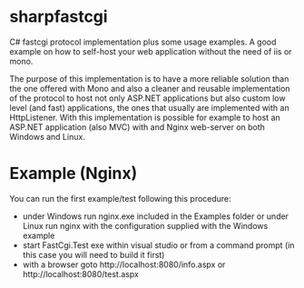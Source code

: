 sharpfastcgi
============

C# fastcgi protocol implementation plus some usage examples.
A good example on how to self-host your web application without the need of iis or mono.

The purpose of this implementation is to have a more reliable solution than the one
offered with Mono and also a cleaner and reusable implementation of the protocol
to host not only ASP.NET applications but also custom low level (and fast) applications,
the ones that usually are implemented with an HttpListener.
With this implementation is possible for example to host an ASP.NET application (also MVC)
with and Nginx web-server on both Windows and Linux.

Example (Nginx)
============
You can run the first example/test following this procedure:

- under Windows run nginx.exe included in the Examples folder or under Linux run nginx with the configuration supplied with the Windows example
- start FastCgi.Test exe within visual studio or from a command prompt (in this case you will need to build it first)
- with a browser goto http://localhost:8080/info.aspx or http://localhost:8080/test.aspx
